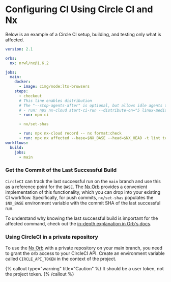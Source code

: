 # Configuring CI Using Circle CI and Nx

Below is an example of a Circle CI setup, building, and testing only what is affected.

```yaml {% fileName=".circleci/config.yml" %}
version: 2.1

orbs:
  nx: nrwl/nx@1.6.2

jobs:
  main:
    docker:
      - image: cimg/node:lts-browsers
    steps:
      - checkout
      # This line enables distribution
      # The "--stop-agents-after" is optional, but allows idle agents to shut down once the "e2e-ci" targets have been requested
      # - run: npx nx-cloud start-ci-run --distribute-on="5 linux-medium-js" --stop-agents-after="e2e-ci"
      - run: npm ci

      - nx/set-shas

      - run: npx nx-cloud record -- nx format:check
      - run: npx nx affected --base=$NX_BASE --head=$NX_HEAD -t lint test build e2e-ci
workflows:
  build:
    jobs:
      - main
```

### Get the Commit of the Last Successful Build

`CircleCI` can track the last successful run on the `main` branch and use this as a reference point for the `BASE`. The [Nx Orb](https://github.com/nrwl/nx-orb) provides a convenient implementation of this functionality, which you can drop into your existing CI workflow. Specifically, for push commits, `nx/set-shas` populates the `$NX_BASE` environment variable with the commit SHA of the last successful run.

To understand why knowing the last successful build is important for the affected command, check out the [in-depth explanation in Orb's docs](https://github.com/nrwl/nx-orb#background).

### Using CircleCI in a private repository

To use the [Nx Orb](https://github.com/nrwl/nx-orb) with a private repository on your main branch, you need to grant the orb access to your CircleCI API. Create an environment variable called `CIRCLE_API_TOKEN` in the context of the project.

{% callout type="warning" title="Caution" %}
It should be a user token, not the project token.
{% /callout %}
